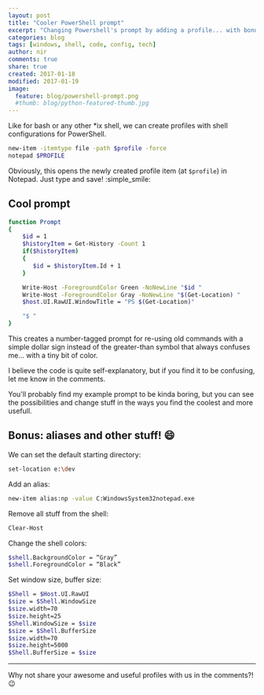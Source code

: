 ```yaml
---
layout: post
title: "Cooler PowerShell prompt"
excerpt: "Changing Powershell's prompt by adding a profile... with bonus: aliases!"
categories: blog
tags: [windows, shell, code, config, tech]
author: nir
comments: true
share: true
created: 2017-01-18
modified: 2017-01-19
image:
  feature: blog/powershell-prompt.png
  #thumb: blog/python-featured-thumb.jpg
---
```


Like for bash or any other *ix shell, we can create profiles with shell configurations for PowerShell.

```sh
new-item -itemtype file -path $profile -force
notepad $PROFILE
```

Obviously, this opens the newly created profile item (at `$profile`) in Notepad. Just type and save! :simple_smile:

## Cool prompt

```sh
function Prompt
{
    $id = 1
    $historyItem = Get-History -Count 1
    if($historyItem)
    {
       $id = $historyItem.Id + 1
    }

    Write-Host -ForegroundColor Green -NoNewLine "$id "
    Write-Host -ForegroundColor Gray -NoNewLine "$(Get-Location) "
    $host.UI.RawUI.WindowTitle = "PS $(Get-Location)"

    "$ "
}
```

This creates a number-tagged prompt for re-using old commands with a simple dollar sign instead of the greater-than symbol that always confuses me... with a tiny bit of color.

I believe the code is quite self-explanatory, but if you find it to be confusing, let me know in the comments.

You'll probably find my example prompt to be kinda boring, but you can see the possibilities and change stuff in the ways you find the coolest and more usefull.

## Bonus: aliases and other stuff! :smile:

We can set the default starting directory:

```sh
set-location e:\dev
```

Add an alias:

```sh
new-item alias:np -value C:WindowsSystem32notepad.exe
```

Remove all stuff from the shell:

```sh
Clear-Host
```

Change the shell colors:

```sh
$shell.BackgroundColor = “Gray”
$shell.ForegroundColor = “Black”
```

Set window size, buffer size:

```sh
$Shell = $Host.UI.RawUI
$size = $Shell.WindowSize
$size.width=70
$size.height=25
$Shell.WindowSize = $size
$size = $Shell.BufferSize
$size.width=70
$size.height=5000
$Shell.BufferSize = $size
```

---

Why not share your awesome and useful profiles with us in the comments?! :wink: